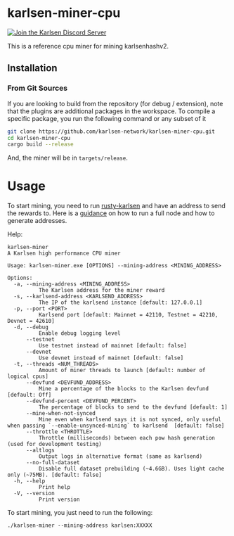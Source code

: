 # karlsen-miner-cpu
[![Join the Karlsen Discord Server](https://img.shields.io/discord/1169939685280337930.svg?label=&logo=discord&logoColor=ffffff)](https://discord.gg/ZPZRvgMJDT)

This is a reference cpu miner for mining karlsenhashv2. 

## Installation

### From Git Sources

If you are looking to build from the repository (for debug / extension), note that the plugins are additional
packages in the workspace. To compile a specific package, you run the following command or any subset of it

```sh
git clone https://github.com/karlsen-network/karlsen-miner-cpu.git
cd karlsen-miner-cpu
cargo build --release
```
And, the miner will be in `targets/release`.

# Usage
To start mining, you need to run [rusty-karlsen](https://github.com/karlsen-network/rusty-karlsen) and have an address to send the rewards to.
Here is a [guidance](https://github.com/karlsen-network/docs/blob/main/Getting%20Started/Rust%20Full%20Node%20Installation.md) on how to run a full node and how to generate addresses.

Help:
```
karlsen-miner 
A Karlsen high performance CPU miner

Usage: karlsen-miner.exe [OPTIONS] --mining-address <MINING_ADDRESS>

Options:
  -a, --mining-address <MINING_ADDRESS>
          The Karlsen address for the miner reward
  -s, --karlsend-address <KARLSEND_ADDRESS>
          The IP of the karlsend instance [default: 127.0.0.1]
  -p, --port <PORT>
          Karlsend port [default: Mainnet = 42110, Testnet = 42210, Devnet = 42610]
  -d, --debug
          Enable debug logging level
      --testnet
          Use testnet instead of mainnet [default: false]
      --devnet
          Use devnet instead of mainnet [default: false]
  -t, --threads <NUM_THREADS>
          Amount of miner threads to launch [default: number of logical cpus]
      --devfund <DEVFUND_ADDRESS>
          Mine a percentage of the blocks to the Karlsen devfund [default: Off]
      --devfund-percent <DEVFUND_PERCENT>
          The percentage of blocks to send to the devfund [default: 1]
      --mine-when-not-synced
          Mine even when karlsend says it is not synced, only useful when passing `--enable-unsynced-mining` to karlsend  [default: false]
      --throttle <THROTTLE>
          Throttle (milliseconds) between each pow hash generation (used for development testing)
      --altlogs
          Output logs in alternative format (same as karlsend)
      --no-full-dataset
          Disable full dataset prebuilding (~4.6GB). Uses light cache only (~75MB). [default: false]
  -h, --help
          Print help
  -V, --version
          Print version
```

To start mining, you just need to run the following:
```
./karlsen-miner --mining-address karlsen:XXXXX
```
